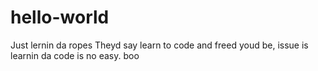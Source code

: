 # hello-world
Just lernin da ropes
Theyd say learn to code and freed youd be,
issue is learnin da code is no easy.
boo
